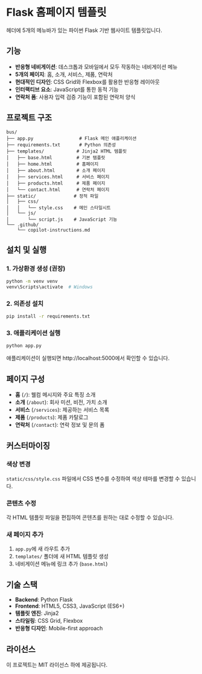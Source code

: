 # Flask 홈페이지 템플릿

헤더에 5개의 메뉴바가 있는 파이썬 Flask 기반 웹사이트 템플릿입니다.

## 기능

- **반응형 네비게이션**: 데스크톱과 모바일에서 모두 작동하는 네비게이션 메뉴
- **5개의 페이지**: 홈, 소개, 서비스, 제품, 연락처
- **현대적인 디자인**: CSS Grid와 Flexbox를 활용한 반응형 레이아웃
- **인터랙티브 요소**: JavaScript를 통한 동적 기능
- **연락처 폼**: 사용자 입력 검증 기능이 포함된 연락처 양식

## 프로젝트 구조

```
bus/
├── app.py                 # Flask 메인 애플리케이션
├── requirements.txt       # Python 의존성
├── templates/            # Jinja2 HTML 템플릿
│   ├── base.html         # 기본 템플릿
│   ├── home.html         # 홈페이지
│   ├── about.html        # 소개 페이지
│   ├── services.html     # 서비스 페이지
│   ├── products.html     # 제품 페이지
│   └── contact.html      # 연락처 페이지
├── static/              # 정적 파일
│   ├── css/
│   │   └── style.css    # 메인 스타일시트
│   └── js/
│       └── script.js    # JavaScript 기능
└── .github/
    └── copilot-instructions.md
```

## 설치 및 실행

### 1. 가상환경 생성 (권장)
```bash
python -m venv venv
venv\Scripts\activate  # Windows
```

### 2. 의존성 설치
```bash
pip install -r requirements.txt
```

### 3. 애플리케이션 실행
```bash
python app.py
```

애플리케이션이 실행되면 http://localhost:5000에서 확인할 수 있습니다.

## 페이지 구성

- **홈** (`/`): 웰컴 메시지와 주요 특징 소개
- **소개** (`/about`): 회사 미션, 비전, 가치 소개
- **서비스** (`/services`): 제공하는 서비스 목록
- **제품** (`/products`): 제품 카탈로그
- **연락처** (`/contact`): 연락 정보 및 문의 폼

## 커스터마이징

### 색상 변경
`static/css/style.css` 파일에서 CSS 변수를 수정하여 색상 테마를 변경할 수 있습니다.

### 콘텐츠 수정
각 HTML 템플릿 파일을 편집하여 콘텐츠를 원하는 대로 수정할 수 있습니다.

### 새 페이지 추가
1. `app.py`에 새 라우트 추가
2. `templates/` 폴더에 새 HTML 템플릿 생성
3. 네비게이션 메뉴에 링크 추가 (`base.html`)

## 기술 스택

- **Backend**: Python Flask
- **Frontend**: HTML5, CSS3, JavaScript (ES6+)
- **템플릿 엔진**: Jinja2
- **스타일링**: CSS Grid, Flexbox
- **반응형 디자인**: Mobile-first approach

## 라이선스

이 프로젝트는 MIT 라이선스 하에 제공됩니다.
